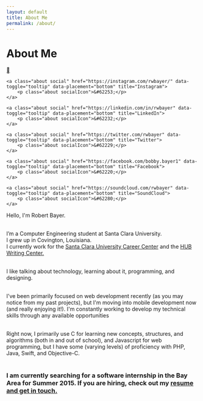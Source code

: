 ```yaml
---
layout: default
title: About Me
permalink: /about/
---
```


<div class="col-xs-12 col-sm-4">
	<h1 class="post-title page centerMobiletoLeft">About Me</h1>
</div>
<div class="col-xs-10 col-xs-offset-1 col-sm-8 col-sm-offset-0 centerMobiletoRight">
	<a class="about social" href="https://github.com/rwbayer" data-toggle="tooltip" data-placement="bottom" title="GitHub">
		<p class="about socialIcon">&#62208;</p>
	</a>

	<a class="about social" href="https://instagram.com/rwbayer/" data-toggle="tooltip" data-placement="bottom" title="Instagram">
		<p class="about socialIcon">&#62253;</p>
	</a>
        
	<a class="about social" href="https://linkedin.com/in/rwbayer" data-toggle="tooltip" data-placement="bottom" title="LinkedIn">
		<p class="about socialIcon">&#62232;</p>
	</a>
        
	<a class="about social" href="https://twitter.com/rwbayer" data-toggle="tooltip" data-placement="bottom" title="Twitter">
		<p class="about socialIcon">&#62229;</p>
	</a>

	<a class="about social" href="https://facebook.com/bobby.bayer1" data-toggle="tooltip" data-placement="bottom" title="Facebook">
		<p class="about socialIcon">&#62220;</p>
	</a>

	<a class="about social" href="https://soundcloud.com/rwbayer" data-toggle="tooltip" data-placement="bottom" title="SoundCloud">
		<p class="about socialIcon">&#62280;</p>
	</a>
       
</div>
<div class="col-xs-12">
<article class="post-content about">
Hello, I'm Robert Bayer.<br><br>
   	
I’m a Computer Engineering student at Santa Clara University. <br>
I grew up in Covington, Louisiana.<br>
I currently work for the <a href="http://www.scu.edu/careercenter/index.cfm"> Santa Clara University Career Center</a> and the <a href="http://www.scu.edu/hub/">HUB Writing Center.</a>
<br><br>

I like talking about technology, learning about it, programming, and designing.<br><br>

I've been primarily focused on web development recently (as you may notice from my past projects), but I'm moving into mobile development now (and really enjoying it!). I'm constantly working to develop my technical skills through any available opportunities <br><br>

Right now, I primarily use C for learning new concepts, structures, and algorithms (both in and out of school), and Javascript for web programming, but I have some (varying levels) of proficiency with PHP, Java, Swift, and Objective-C.<br><br>

<h3>I am currently searching for a software internship in the Bay Area for Summer 2015. If you are hiring, check out my <a href="{{ '/resume/' | prepend: site.url }}">resume and get in touch.</a> </h3>
</article>
</div>
      
  
